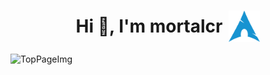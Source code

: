 <h1 style="display: flex; align-items: center; justify-content: center;">Hi 👋, I'm mortalcr <img src="https://github.com/mortalcr/mortalcr/raw/main/assets/archlinux-icon.svg" alt="Logo de Arch Linux" width="50" height="50" style="margin-left: 10px;"></h1>

![TopPageImg](https://github.com/mortalcr/mortalcr/blob/main/assets/techno.gif)

